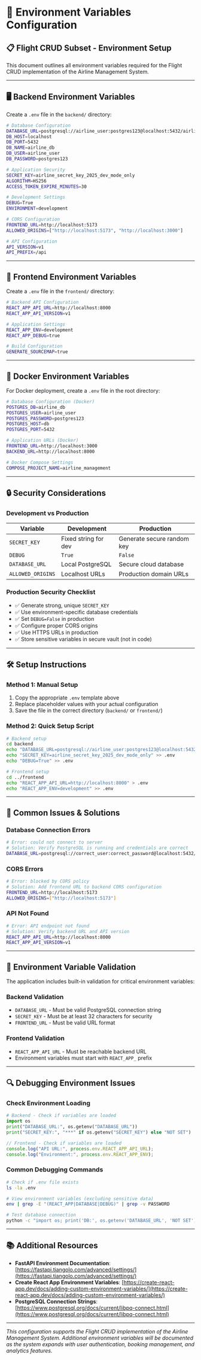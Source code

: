 # 🔧 Environment Variables Configuration

## 📋 **Flight CRUD Subset - Environment Setup**

This document outlines all environment variables required for the Flight CRUD implementation of the Airline Management System.

---

## 🖥️ **Backend Environment Variables**

Create a `.env` file in the `backend/` directory:

```bash
# Database Configuration
DATABASE_URL=postgresql://airline_user:postgres123@localhost:5432/airline_db
DB_HOST=localhost
DB_PORT=5432
DB_NAME=airline_db
DB_USER=airline_user
DB_PASSWORD=postgres123

# Application Security
SECRET_KEY=airline_secret_key_2025_dev_mode_only
ALGORITHM=HS256
ACCESS_TOKEN_EXPIRE_MINUTES=30

# Development Settings
DEBUG=True
ENVIRONMENT=development

# CORS Configuration
FRONTEND_URL=http://localhost:5173
ALLOWED_ORIGINS=["http://localhost:5173", "http://localhost:3000"]

# API Configuration
API_VERSION=v1
API_PREFIX=/api
```

---

## 🎨 **Frontend Environment Variables**

Create a `.env` file in the `frontend/` directory:

```bash
# Backend API Configuration
REACT_APP_API_URL=http://localhost:8000
REACT_APP_API_VERSION=v1

# Application Settings
REACT_APP_ENV=development
REACT_APP_DEBUG=true

# Build Configuration
GENERATE_SOURCEMAP=true
```

---

## 🐳 **Docker Environment Variables**

For Docker deployment, create a `.env` file in the root directory:

```bash
# Database Configuration (Docker)
POSTGRES_DB=airline_db
POSTGRES_USER=airline_user
POSTGRES_PASSWORD=postgres123
POSTGRES_HOST=db
POSTGRES_PORT=5432

# Application URLs (Docker)
FRONTEND_URL=http://localhost:3000
BACKEND_URL=http://localhost:8000

# Docker Compose Settings
COMPOSE_PROJECT_NAME=airline_management
```

---

## 🔒 **Security Considerations**

### **Development vs Production**

| Variable | Development | Production |
|----------|-------------|------------|
| `SECRET_KEY` | Fixed string for dev | Generate secure random key |
| `DEBUG` | `True` | `False` |
| `DATABASE_URL` | Local PostgreSQL | Secure cloud database |
| `ALLOWED_ORIGINS` | Localhost URLs | Production domain URLs |

### **Production Security Checklist**
- ✅ Generate strong, unique `SECRET_KEY`
- ✅ Use environment-specific database credentials
- ✅ Set `DEBUG=False` in production
- ✅ Configure proper CORS origins
- ✅ Use HTTPS URLs in production
- ✅ Store sensitive variables in secure vault (not in code)

---

## 🛠️ **Setup Instructions**

### **Method 1: Manual Setup**
1. Copy the appropriate `.env` template above
2. Replace placeholder values with your actual configuration
3. Save the file in the correct directory (`backend/` or `frontend/`)

### **Method 2: Quick Setup Script**
```bash
# Backend setup
cd backend
echo "DATABASE_URL=postgresql://airline_user:postgres123@localhost:5432/airline_db" > .env
echo "SECRET_KEY=airline_secret_key_2025_dev_mode_only" >> .env
echo "DEBUG=True" >> .env

# Frontend setup  
cd ../frontend
echo "REACT_APP_API_URL=http://localhost:8000" > .env
echo "REACT_APP_ENV=development" >> .env
```

---

## 🐛 **Common Issues & Solutions**

### **Database Connection Errors**
```bash
# Error: could not connect to server
# Solution: Verify PostgreSQL is running and credentials are correct
DATABASE_URL=postgresql://correct_user:correct_password@localhost:5432/correct_db
```

### **CORS Errors**
```bash
# Error: blocked by CORS policy
# Solution: Add frontend URL to backend CORS configuration
FRONTEND_URL=http://localhost:5173
ALLOWED_ORIGINS=["http://localhost:5173"]
```

### **API Not Found**
```bash
# Error: API endpoint not found
# Solution: Verify backend URL and API version
REACT_APP_API_URL=http://localhost:8000
REACT_APP_API_VERSION=v1
```

---

## 📝 **Environment Variable Validation**

The application includes built-in validation for critical environment variables:

### **Backend Validation**
- `DATABASE_URL` - Must be valid PostgreSQL connection string
- `SECRET_KEY` - Must be at least 32 characters for security
- `FRONTEND_URL` - Must be valid URL format

### **Frontend Validation**
- `REACT_APP_API_URL` - Must be reachable backend URL
- Environment variables must start with `REACT_APP_` prefix

---

## 🔍 **Debugging Environment Issues**

### **Check Environment Loading**
```python
# Backend - Check if variables are loaded
import os
print("DATABASE_URL:", os.getenv("DATABASE_URL"))
print("SECRET_KEY:", "***" if os.getenv("SECRET_KEY") else "NOT SET")
```

```javascript
// Frontend - Check if variables are loaded
console.log("API URL:", process.env.REACT_APP_API_URL);
console.log("Environment:", process.env.REACT_APP_ENV);
```

### **Common Debugging Commands**
```bash
# Check if .env file exists
ls -la .env

# View environment variables (excluding sensitive data)
env | grep -E "(REACT_APP|DATABASE|DEBUG)" | grep -v PASSWORD

# Test database connection
python -c "import os; print('DB:', os.getenv('DATABASE_URL', 'NOT SET'))"
```

---

## 📚 **Additional Resources**

- **FastAPI Environment Documentation**: [https://fastapi.tiangolo.com/advanced/settings/](https://fastapi.tiangolo.com/advanced/settings/)
- **Create React App Environment Variables**: [https://create-react-app.dev/docs/adding-custom-environment-variables/](https://create-react-app.dev/docs/adding-custom-environment-variables/)
- **PostgreSQL Connection Strings**: [https://www.postgresql.org/docs/current/libpq-connect.html](https://www.postgresql.org/docs/current/libpq-connect.html)

---

*This configuration supports the Flight CRUD implementation of the Airline Management System. Additional environment variables will be documented as the system expands with user authentication, booking management, and analytics features.*